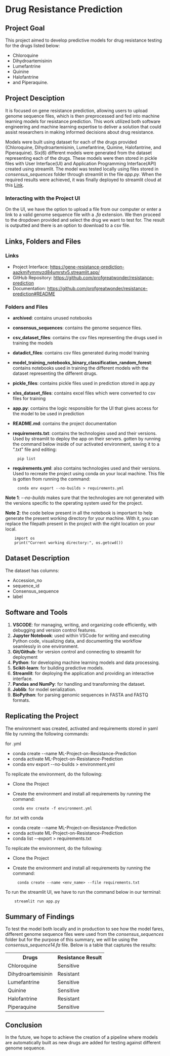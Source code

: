 # Drug Resistance Prediction

## Project Goal

This project aimed to develop predictive models for drug resistance testing for the drugs listed below:

- Chloroquine
- Dihydroartemisinin
- Lumefantrine
- Quinine
- Halofantrine
- and Piperaquine.

## Project Desciption

It is focused on gene resistance prediction, allowing users to upload genome sequence files, which is then preprocessed and fed into machine learning models for resistance prediction. This work utilized both software engineering and machine learning expertise to deliver a solution that could assist researchers in making informed decisions about drug resistance.

Models were built using dataset for each of the drugs provided (Chloroquine, Dihydroartemisinin, Lumefantrine, Quinine, Halofantrine, and Piperaquine). Six(6) different models were generated from the dataset representing each of the drugs. These models were then stored in pickle files with User Interface(UI) and Application Programming Interface(API) created using streamlit. The model was tested locally using files stored in _consensus_sequences_ folder through streamlit in the file _app.py_. When the required results were achieved, it was finally deployed to streamlit cloud at this [Link](https://gene-resistance-prediction-aazkmjfvmmyzd84umrstv5.streamlit.app/).

### Interacting with the Project UI

On the UI, we have the option to upload a file from our computer or enter a link to a valid genome sequence file with a _.fa_ extension. We then proceed to the dropdown provided and select the drug we want to test for. The result is outputted and there is an option to download to a csv file.

## Links, Folders and Files

### Links

- Project Interface: https://gene-resistance-prediction-aazkmjfvmmyzd84umrstv5.streamlit.app/
- GitHub Repository: https://github.com/profgreatwonder/resistance-prediction
- Documentation: https://github.com/profgreatwonder/resistance-prediction#README

### Folders and Files

- **archived**: contains unused notebooks
- **consensus_sequences**: contains the genome sequence files.
- **csv_dataset_files**: contains the csv files representing the drugs used in training the models
- **datadict_files**: contains csv files generated during model training
- **model_training_notebooks_binary_classification_random_forest**: contains notebooks used in training the different models with the dataset representing the different drugs.
- **pickle_files**: contains pickle files used in prediction stored in app.py
- **xlxs_dataset_files**: contains excel files which were converted to csv files for training
- **app.py**: contains the logic responsible for the UI that gives access for the model to be used in prediction
- **README.md**: contains the project documentation
- **requirements.txt**: contains the technologies used and their versions. Used by streamlit to deploy the app on their servers. gotten by running the command below inside of our activated environment, saving it to a ".txt" file and editing:

        pip list

- **requirements.yml**: also contains technologies used and their versions. Used to recreate the project using conda on your local machine. This file is gotten from running the command:

        conda env export --no-builds > requirements.yml

**Note 1**: _--no-builds_ makes sure that the technologies are not generated with the versions specific to the operating system used for the project.

**Note 2**: the code below present in all the notebook is important to help generate the present working directory for your machine. With it, you can replace the filepath present in the project with the right location on your local.

        import os
        print("Current working directory:", os.getcwd())

## Dataset Description

The dataset has columns:

- Accession_no
- sequence_id
- Consensus_sequence
- label

## Software and Tools

1. **VSCODE**: for managing, writing, and organizing code efficiently, with debugging and version control features.
2. **Jupyter Notebook**: used within VSCode for writing and executing Python code, visualizing data, and documenting the workflow seamlessly in one environment.
3. **Git/Github**: for version control and connecting to streamlit for deployment
4. **Python**: for developing machine learning models and data processing.
5. **Scikit-learn**: for building predictive models.
6. **Streamlit**: for deploying the application and providing an interactive interface.
7. **Pandas and NumPy**: for handling and transforming the dataset.
8. **Joblib**: for model serialization.
9. **BioPython**: for parsing genomic sequences in FASTA and FASTQ formats.

## Replicating the Project

The environment was created, activated and requirements stored in yaml file by running the following commands:

for .yml

- conda create --name ML-Project-on-Resistance-Prediction
- conda activate ML-Project-on-Resistance-Prediction
- conda env export --no-builds > environment.yml

To replicate the environment, do the following:

- Clone the Project
- Create the environment and install all requirements by running the command:

      conda env create -f environment.yml

for .txt with conda

- conda create --name ML-Project-on-Resistance-Prediction
- conda activate ML-Project-on-Resistance-Prediction
- conda list --export > requirements.txt

To replicate the environment, do the following:

- Clone the Project
- Create the environment and install all requirements by running the command:

        conda create --name <env_name> --file requirements.txt

To run the streamlit UI, we have to run the command below in our terminal:

        streamlit run app.py

## Summary of Findings

To test the model both locally and in production to see how the model fares, different genome sequence files were used from the _consensus_sequences_ folder but for the purpose of this summary, we will be using the _consensus_sequence14.fa_ file. Below is a table that captures the results:

<div align = "center">
<table>
        <tr>
                <th>Drugs</th>
                <th>Resistance Result</th>
        </tr>
        <tr>
                <td>Chloroquine</td>
                <td>Sensitive</td>
        </tr>
        <tr>
                <td>Dihydroartemisinin</td>
                <td>Resistant</td>
        </tr>  
        <tr>
                <td>Lumefantrine</td>
                <td>Sensitive</td>
        </tr>
        <tr>
                <td>Quinine</td>
                <td>Sensitive</td>
        </tr>
        <tr>
                <td>Halofantrine</td>
                <td>Resistant</td>
        </tr>
        <tr>
                <td>Piperaquine</td>
                <td>Sensitive</td>
        </tr>

</table>
</div>

## Conclusion

In the future, we hope to achieve the creation of a pipeline where models are automatically built as new drugs are added for testing against different genome sequence.
